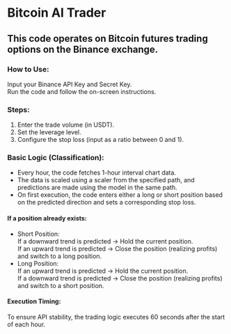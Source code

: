 # Bitcoin AI Trader<br/>

## This code operates on Bitcoin futures trading options on the Binance exchange.<br/>

### How to Use:<br/>
Input your Binance API Key and Secret Key.<br/>
Run the code and follow the on-screen instructions.<br/>

### Steps: <br/>

1. Enter the trade volume (in USDT).<br/>
2. Set the leverage level.<br/>
3. Configure the stop loss (input as a ratio between 0 and 1).<br/>


### Basic Logic (Classification):<br/>
- Every hour, the code fetches 1-hour interval chart data.<br/>
- The data is scaled using a scaler from the specified path, and predictions are made using the model in the same path.<br/>
- On first execution, the code enters either a long or short position based on the predicted direction and sets a corresponding stop loss.<br/>

#### If a position already exists:<br/>
* Short Position:<br/>
If a downward trend is predicted → Hold the current position.<br/>
If an upward trend is predicted → Close the position (realizing profits) and switch to a long position.<br/>
* Long Position:<br/>
If an upward trend is predicted → Hold the current position.<br/>
If a downward trend is predicted → Close the position (realizing profits) and switch to a short position.<br/>
#### Execution Timing:<br/>
To ensure API stability, the trading logic executes 60 seconds after the start of each hour.
